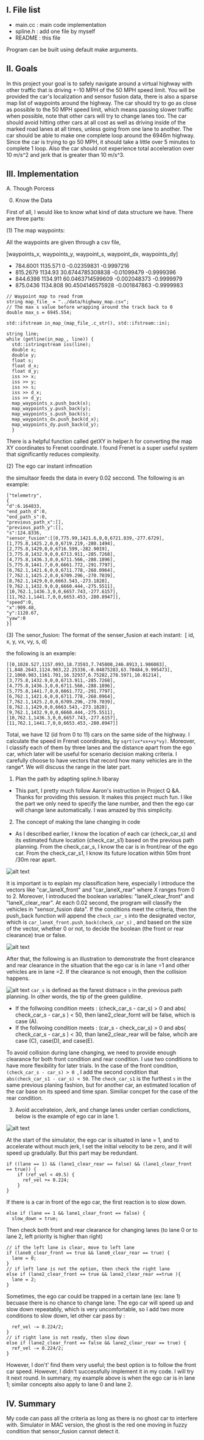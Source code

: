 [//]: # (Image References)

[image1]: ./image/front_and_rear_clearance.png "logic explanation" 
[image2]: ./image/highway.png "illustration" 
[image3]: ./image/boolean.png "logic explanation" 
[image4]: ./image/change_lanes_example.png "example" 

I. File list
------------
- main.cc		: main code implementation
- spline.h		: add one file by myself
- README			: this file

Program can be built using default make arguments.

II. Goals 
----------

In this project your goal is to safely navigate around a virtual highway with other traffic that is driving +-10 MPH of the 50 MPH speed limit. You will be provided the car's localization and sensor fusion data, there is also a sparse map list of waypoints around the highway. The car should try to go as close as possible to the 50 MPH speed limit, which means passing slower traffic when possible, note that other cars will try to change lanes too. The car should avoid hitting other cars at all cost as well as driving inside of the marked road lanes at all times, unless going from one lane to another. The car should be able to make one complete loop around the 6946m highway. Since the car is trying to go 50 MPH, it should take a little over 5 minutes to complete 1 loop. Also the car should not experience total acceleration over 10 m/s^2 and jerk that is greater than 10 m/s^3.

III. Implementation
----------
A. Though Porcess 

0. Know the Data  

First of all, I would like to know what kind of data structure we have. There are three parts: 

(1) The map waypoints:

All the waypoints are given through a csv file, 

 [waypoints_x, waypoints_y, waypoint_s, waypoint_dx, waypoints_dy] 
- 784.6001 1135.571 0 -0.02359831 -0.9997216
- 815.2679 1134.93 30.6744785308838 -0.01099479 -0.9999396
- 844.6398 1134.911 60.0463714599609 -0.002048373 -0.9999979
- 875.0436 1134.808 90.4504146575928 -0.001847863 -0.9999983

```
// Waypoint map to read from
string map_file_ = "../data/highway_map.csv";
// The max s value before wrapping around the track back to 0
double max_s = 6945.554;

std::ifstream in_map_(map_file_.c_str(), std::ifstream::in);

string line;
while (getline(in_map_, line)) {
  std::istringstream iss(line);
  double x;
  double y;
  float s;
  float d_x;
  float d_y;
  iss >> x;
  iss >> y;
  iss >> s;
  iss >> d_x;
  iss >> d_y;
  map_waypoints_x.push_back(x);
  map_waypoints_y.push_back(y);
  map_waypoints_s.push_back(s);
  map_waypoints_dx.push_back(d_x);
  map_waypoints_dy.push_back(d_y);
  }
```
There is a helpful function called getXY in helper.h for converting the map XY coordinates to Frenet coordinate. I found Frenet is a super useful system that significantly reduces complexity. 

(2) The ego car instant infmoation 

the simultaor feeds the data in every 0.02 seccond. The following is an example: 

```
["telemetry",
{
"d":6.164833,
"end_path_d":0,
"end_path_s":0,
"previous_path_x":[],
"previous_path_y":[],
"s":124.8336,
"sensor_fusion":[[0,775.99,1421.6,0,0,6721.839,-277.6729],[1,775.8,1425.2,0,0,6719.219,-280.1494],[2,775.8,1429,0,0,6716.599,-282.9019],[3,775.8,1432.9,0,0,6713.911,-285.7268],[4,775.8,1436.3,0,0,6711.566,-288.1896],[5,775.8,1441.7,0,0,6661.772,-291.7797],[6,762.1,1421.6,0,0,6711.778,-268.0964],[7,762.1,1425.2,0,0,6709.296,-270.7039],[8,762.1,1429,0,0,6663.543,-273.1828],[9,762.1,1432.9,0,0,6660.444,-275.5511],[10,762.1,1436.3,0,0,6657.743,-277.6157],[11,762.1,1441.7,0,0,6653.453,-280.8947]],
"speed":0,
"x":909.48,
"y":1128.67,
"yaw":0
}]

```

(3) The senor_fusion: 
The format of the senser_fusion at each instant: 
 [ id, x, y, vx, vy, s, d]

the following is an example: 
```
[[0,1028.527,1157.093,18.73593,7.745808,246.8913,1.986083],[1,848.2643,1124.903,22.25336,-0.04875283,63.70484,9.995473],[2,1060.983,1161.701,16.32937,6.75282,278.5971,10.01214],[3,775.8,1432.9,0,0,6713.911,-285.7268],[4,775.8,1436.3,0,0,6711.566,-288.1896],[5,775.8,1441.7,0,0,6661.772,-291.7797],[6,762.1,1421.6,0,0,6711.778,-268.0964],[7,762.1,1425.2,0,0,6709.296,-270.7039],[8,762.1,1429,0,0,6663.543,-273.1828],[9,762.1,1432.9,0,0,6660.444,-275.5511],[10,762.1,1436.3,0,0,6657.743,-277.6157],[11,762.1,1441.7,0,0,6653.453,-280.8947]]
```
Total, we have 12 (id from 0 to 11) cars on the same side of the highway. I calculate the speed in Frenet coordinates, by ```sqrt(vx*vx+vy*vy)```. Moreover, I classify each of them by three lanes and the distance apart from the ego car, which later will be useful for scenario decision making criteria. I carefully choose to have vectors that record how many vehicles are in the range*. We will discuss the range in the later part. 

1. Plan the path by adapting spline.h libaray 

- This part, I pretty much follow  Aaron's instruction in Project Q &A. Thanks for providing this session. It makes this project much fun. I like the part we only need to specify the lane number, and then the ego car will change lane automatically. I was amazed by this simplicity. 

2. The concept of making the lane changing in code 
- As I described earlier, I know the location of each car (check_car_s) and its estimated future location (check_car_s1) based on the previous path planning. From the check_car_s, I know the car is in front/rear of the ego car. From the check_car_s1, I know its future location within 50m front /30m rear apart.  
 
 ![alt text][image1]

 It is important is to explain my classification here, especially I introduce the vectors like "car_laneX_front" and "car_laneX_rear" where X ranges from 0 to 2. Moreover, I introduced the boolean variables: "laneX_clear_front" and "laneX_clear_rear".  At each 0.02 second, the program will classify the vehicles in "sensor_fusion data". If the conditions meet the criteria, then the push_back function will append the ```check_car_s``` into the designated vector, which is   ```car_laneX_front.push_back(check_car_s)```  , and based on the size of the vector, whether 0 or not, to decide the boolean (the front or rear clearance) true or false. 
 
 ![alt text][image3]

After that, the following is an illustration to demonstrate the front clearance and rear clearance in the situation that the ego car is in lane =1 and other vehicles are in lane =2. If the clearance is not enough, then the collision happens. 

 ![alt text][image2]
```car_s``` is defined as the farest distnace ```s``` in the previous path planning. In other words, the tip of the green guildline.   

- If the follwoing condition meets : (check_car_s - car_s) > 0 and abs( check_car_s - car_s ) < 50, then lane2_clear_fornt will be false, which is case (A).   
- If the follwoing condition meets : (car_s - check_car_s) > 0 and abs( check_car_s - car_s ) < 30, than lane2_clear_rear will be false, whcih are case (C), case(D), and case(E).

To avoid collision during lane changing, we need to provide enough clearance for both front condition and rear condition. I use two conditions to have more flexibility for later trials.  In the case of the front condition,  ```(check_car_s - car_s) > 0 ```, I add the second condition that ```abs(check_car_s1 - car_s) < 50```. The ```check_car_s1``` is the furthest ```s``` in the same previous planing fashion, but for another car, an estimated location of the car base on its speed and time span. Similiar concpet for the case of the rear condition. 

3. Avoid accelrateion, Jerk, and change lanes under certian condictions, below is the example of ego car in lane 1. 

![alt text][image4]

At the start of the simulator, the ego car is situated in lane = 1, and to accelerate without much jerk, I set the initial velocity to be zero, and it will speed up gradulally. But this part may be redundant.  
```
if ((lane == 1) && (lane1_clear_rear == false) && (lane1_clear_front == true)) {
    if (ref_vel < 49.5) {
      ref_vel += 0.224;
    }
} 
```
If there is a car in front of the ego car, the first reaction is to slow down.  
```
else if (lane == 1 && lane1_clear_front == false) { 
  slow_down = true; 
```  
Then check both front and rear clearance for changing lanes (to lane 0 or to lane 2, left priority is higher than right)
```
// if the left lane is clear, move to left lane
if (lane0_clear_front == true && lane0_clear_rear == true) {
  lane = 0;
} 
// if left lane is not the option, then check the right lane 
else if (lane2_clear_front == true && lane2_clear_rear ==true ){
  lane = 2; 
}
```
Sometimes, the ego car could be trapped in a certain lane (ex: lane 1) becuase there is no chance to change lane. The ego car will speed up and slow down repeatably, which is very uncomfortable, so I add two more conditions to slow down, let other car pass by : 

```else if (lane0_clear_front == false && lane0_clear_rear == true) {
  ref_vel -= 0.224/2; 
}  
// if right lane is not ready, then slow down 
else if (lane2_clear_front == false && lane2_clear_rear == true) {
  ref_vel -= 0.224/2; 
}
```
However, I don't' find them very useful; the best option is to follow the front car speed. However, I didn't successfully implement it in my code. I will try it next round.
In summary, my example above is when the ego car is in lane 1; similar concepts also apply to lane 0 and lane 2. 


IV. Summary
----------
My code can pass all the criteria as long as there is no ghost car to interfere with. Simulator in MAC version, the ghost is the red one moving in fuzzy condition that sensor_fusion cannot detect it. 
